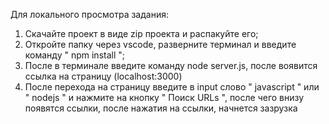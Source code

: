 Для локального просмотра задания:
1) Скачайте проект в виде zip проекта и распакуйте его;
2) Откройте папку через vscode, разверните терминал и введите команду " npm install ";
3) После в терминале введите команду node server.js, после воявится ссылка на страницу (localhost:3000)
4) После перехода на страницу введите в input слово " javascript " или " nodejs " и нажмите на кнопку " Поиск URLs ", после чего внизу появятся
   ссылки, после нажатия на ссылки, начнется зазрузка  
